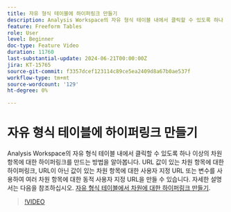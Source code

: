 ```yaml
---
title: 자유 형식 테이블에 하이퍼링크 만들기
description: Analysis Workspace의 자유 형식 테이블 내에서 클릭할 수 있도록 하나 이상의 차원 항목에 대한 하이퍼링크를 만드는 방법을 알아봅니다. URL 값이 있는 차원 항목에 대한 하이퍼링크, URL이 아닌 값이 있는 차원 항목에 대한 사용자 지정 URL 또는 변수를 사용하여 여러 차원 항목에 대한 동적 사용자 지정 URL을 만들 수 있습니다.
feature: Freeform Tables
role: User
level: Beginner
doc-type: Feature Video
duration: 11760
last-substantial-update: 2024-06-21T00:00:00Z
jira: KT-15765
source-git-commit: f3357dcef123114c89ce5ea2409d8a67b0ae537f
workflow-type: tm+mt
source-wordcount: '129'
ht-degree: 0%

---
```



# 자유 형식 테이블에 하이퍼링크 만들기

Analysis Workspace의 자유 형식 테이블 내에서 클릭할 수 있도록 하나 이상의 차원 항목에 대한 하이퍼링크를 만드는 방법을 알아봅니다. URL 값이 있는 차원 항목에 대한 하이퍼링크, URL이 아닌 값이 있는 차원 항목에 대한 사용자 지정 URL 또는 변수를 사용하여 여러 차원 항목에 대한 동적 사용자 지정 URL을 만들 수 있습니다. 자세한 설명서는 다음을 참조하십시오. [자유 형식 테이블에서 차원에 대한 하이퍼링크 만들기](https://experienceleague.adobe.com/en/docs/analytics/analyze/analysis-workspace/visualizations/freeform-table/freeform-table-hyperlinks).

>[!VIDEO](https://video.tv.adobe.com/v/3430411/?learn=on)
